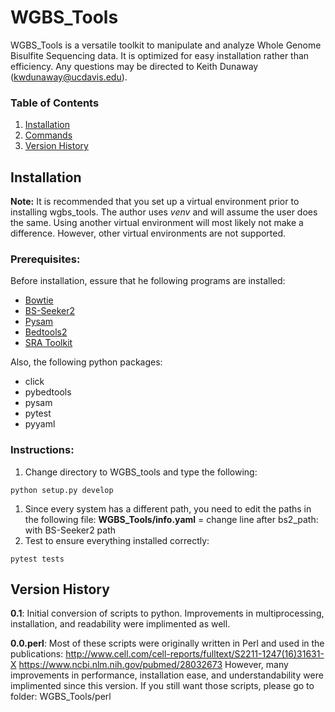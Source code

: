 # WGBS_Tools

WGBS_Tools is a versatile toolkit to manipulate and analyze Whole Genome Bisulfite Sequencing data. It is optimized for easy installation rather than efficiency. Any questions may be directed to Keith Dunaway (kwdunaway@ucdavis.edu).

### Table of Contents

1. [Installation](#Installation)
1. [Commands](#Commands)
1. [Version History](#VersionHistory)

## <a name="Installation"> Installation </a>

**Note:** It is recommended that you set up a virtual environment prior
to installing wgbs_tools. The author uses *venv* and will assume the user
does the same. Using another virtual environment will most likely not make
a difference. However, other virtual environments are not supported.

### Prerequisites:

Before installation, essure that he following programs are installed:

- [Bowtie](http://bowtie-bio.sourceforge.net/manual.shtml)
- [BS-Seeker2](https://github.com/BSSeeker/BSseeker2)
- [Pysam](https://github.com/pysam-developers/pysam)
- [Bedtools2](https://github.com/arq5x/bedtools2)
- [SRA Toolkit](http://www.ncbi.nlm.nih.gov/books/NBK158900/)

Also, the following python packages:

- click
- pybedtools
- pysam
- pytest
- pyyaml

### Instructions:
1. Change directory to WGBS_tools and type the following:
```
python setup.py develop
```
1. Since every system has a different path, you need to edit the paths in the following file:
**WGBS_Tools/info.yaml** = change line after bs2_path: with BS-Seeker2 path
1. Test to ensure everything installed correctly:
```
pytest tests
```



## <a name="VersionHistory"> Version History </a>
__0.1__:
Initial conversion of scripts to python. Improvements in multiprocessing, installation, and readability were implimented as well.

__0.0.perl__:
Most of these scripts were originally written in Perl and used in the publications:
http://www.cell.com/cell-reports/fulltext/S2211-1247(16)31631-X
https://www.ncbi.nlm.nih.gov/pubmed/28032673
However, many improvements in performance, installation ease, and understandability were implimented since this version. If you still want those scripts, please go to folder: WGBS_Tools/perl

